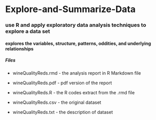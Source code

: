 # Explore-and-Summarize-Data

### use R and apply exploratory data analysis techniques to explore a data set

#### explores the variables, structure, patterns, oddities, and underlying relationships

##### Files
* wineQualityReds.rmd - the analysis report in R Markdown file

* wineQualityReds.pdf - pdf version of the report

* wineQualityReds.R - the R codes extract from the .rmd file

* wineQualityReds.csv - the original dataset

* wineQualityReds.txt - the description of dataset
